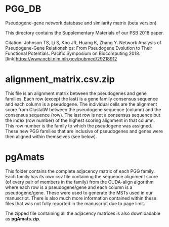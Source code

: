 # PGG_DB
Pseudogene-gene network database and similarity matrix (beta version)

This directory contains the Supplementary Materials of our PSB 2018 paper.

Citation: Johnson TS, Li S, Kho JR, Huang K, Zhang Y. Network Analysis of Pseudogene-Gene Relationships: From Pseudogene Evolution to Their Functional Potentials. Pacific Symposium on Biocomputing 2018. [link]https://www.ncbi.nlm.nih.gov/pubmed/29218912

# alignment_matrix.csv.zip
This file is an alignment matrix between the pseudogenes and gene families. Each row (except the last) is a gene family consensus sequence and each column is a pseudogene. The individual cells are the alignment score from ClustalW between the pseudogene sequence (column) and the consensus sequence (row). The last row is not a consensus sequence but the index (row number) of the highest scoring alignment in that column. This row number is the family to which the pseudogene was assigned. These new PGG families that are inclusive of pseudogenes and genes were then aligned within themselves (see below).

# pgAmats
This folder contains the complete adjacency matrix of each PGG family. Each family has its own csv file containing the sequence alignment score (of every pair of members in the family) from the CUDA-align algorithm where each row is a pseudogene/gene and each column is a pseudogene/gene. These were used to generate the MSTs used in our manuscript. There is also much more information contained within these files that was not fully reported in the manuscript due to page limit.

The zipped file containing all the adjacency matrices is also downloadable as **pgAmats.zip**.
